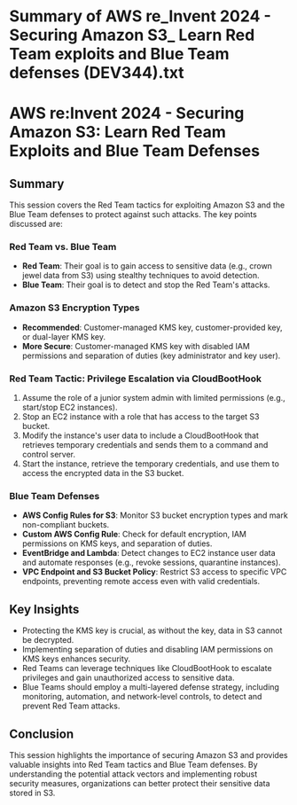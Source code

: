 # Summary of AWS re_Invent 2024 - Securing Amazon S3_ Learn Red Team exploits and Blue Team defenses (DEV344).txt

# AWS re:Invent 2024 - Securing Amazon S3: Learn Red Team Exploits and Blue Team Defenses

## Summary

This session covers the Red Team tactics for exploiting Amazon S3 and the Blue Team defenses to protect against such attacks. The key points discussed are:

### Red Team vs. Blue Team

- **Red Team**: Their goal is to gain access to sensitive data (e.g., crown jewel data from S3) using stealthy techniques to avoid detection.
- **Blue Team**: Their goal is to detect and stop the Red Team's attacks.

### Amazon S3 Encryption Types

- **Recommended**: Customer-managed KMS key, customer-provided key, or dual-layer KMS key.
- **More Secure**: Customer-managed KMS key with disabled IAM permissions and separation of duties (key administrator and key user).

### Red Team Tactic: Privilege Escalation via CloudBootHook

1. Assume the role of a junior system admin with limited permissions (e.g., start/stop EC2 instances).
2. Stop an EC2 instance with a role that has access to the target S3 bucket.
3. Modify the instance's user data to include a CloudBootHook that retrieves temporary credentials and sends them to a command and control server.
4. Start the instance, retrieve the temporary credentials, and use them to access the encrypted data in the S3 bucket.

### Blue Team Defenses

- **AWS Config Rules for S3**: Monitor S3 bucket encryption types and mark non-compliant buckets.
- **Custom AWS Config Rule**: Check for default encryption, IAM permissions on KMS keys, and separation of duties.
- **EventBridge and Lambda**: Detect changes to EC2 instance user data and automate responses (e.g., revoke sessions, quarantine instances).
- **VPC Endpoint and S3 Bucket Policy**: Restrict S3 access to specific VPC endpoints, preventing remote access even with valid credentials.

## Key Insights

- Protecting the KMS key is crucial, as without the key, data in S3 cannot be decrypted.
- Implementing separation of duties and disabling IAM permissions on KMS keys enhances security.
- Red Teams can leverage techniques like CloudBootHook to escalate privileges and gain unauthorized access to sensitive data.
- Blue Teams should employ a multi-layered defense strategy, including monitoring, automation, and network-level controls, to detect and prevent Red Team attacks.

## Conclusion

This session highlights the importance of securing Amazon S3 and provides valuable insights into Red Team tactics and Blue Team defenses. By understanding the potential attack vectors and implementing robust security measures, organizations can better protect their sensitive data stored in S3.